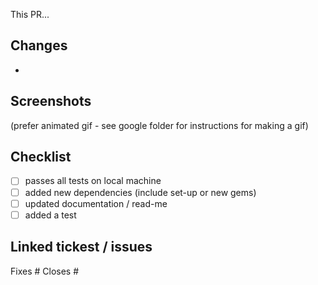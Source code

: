 This PR...
## Changes
-
## Screenshots
(prefer animated gif - see google folder for instructions for making a gif)
## Checklist 
- [ ] passes all tests on local machine
- [ ] added new dependencies (include set-up or new gems)
- [ ] updated documentation / read-me
- [ ] added a test
## Linked tickest / issues 
Fixes #
Closes #
